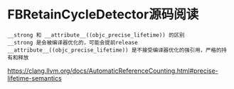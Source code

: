 # FBRetainCycleDetector源码阅读



```
__strong 和 __attribute__((objc_precise_lifetime)) 的区别
__strong 是会被编译器优化的，可能会提前release
__attribute__((objc_precise_lifetime)) 是不接受编译器优化的强引用，严格的持有和释放
```

https://clang.llvm.org/docs/AutomaticReferenceCounting.html#precise-lifetime-semantics

